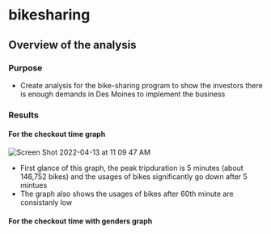 # bikesharing
## Overview of the analysis
### Purpose
  - Create analysis for the bike-sharing program to show the investors there is enough demands in Des Moines to implement the business
### Results
#### For the checkout time graph
 
  ![Screen Shot 2022-04-13 at 11 09 47 AM](https://user-images.githubusercontent.com/63434761/163244427-778d9c65-7ba7-4ce4-af20-f350cb9517ef.png)
  
  - First glance of this graph, the peak tripduration is 5 minutes (about 146,752 bikes) and the usages of bikes significantly go down after 5 mintues
  - The graph also shows the usages of bikes after 60th minute are consistanly low

#### For the checkout time with genders graph

